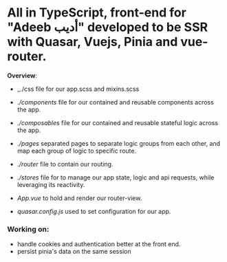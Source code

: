 # All in TypeScript, front-end for "Adeeb أديب" developed to be **SSR** with Quasar, Vuejs, Pinia and vue-router.

**Overview**:

- \_./css file for our app.scss and mixins.scss

- _./components_ file for our contained and reusable components across the app.

- _./composables_ file for our contained and reusable stateful logic across the app.

- _./pages_ separated pages to separate logic groups from each other, and map
  each group of logic to specific route.

- _./router_ file to contain our routing.

- _./stores_ file for to manage our app state, logic and api requests, while
  leveraging its reactivity.

- _App.vue_ to hold and render our router-view.

- _quasar.config.js_ used to set configuration for our app.

### Working on:

- handle cookies and authentication better at the front end.
- persist pinia's data on the same session
